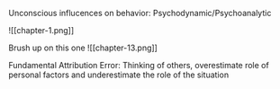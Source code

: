 Unconscious influcences on behavior: Psychodynamic/Psychoanalytic

![[chapter-1.png]]

Brush up on this one
![[chapter-13.png]]

Fundamental Attribution Error: Thinking of others, overestimate role of personal factors and underestimate the role of the situation
